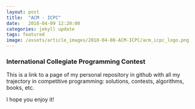 ```yaml
---
layout: post
title:  "ACM - ICPC"
date:   2018-04-09 12:20:00
categories: jekyll update
tags: featured
image: /assets/article_images/2018-04-08-ACM-ICPC/acm_icpc_logo.png
---
```

### International Collegiate Programming Contest


This is a link to a page of my personal repository in github with all my trajectory in competitive programming: solutions, contests, algorithms, books, etc.  

I hope you enjoy it!
